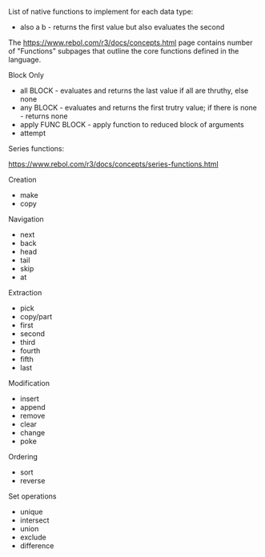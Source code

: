 List of native functions to implement for each data type:

- also a b - returns the first value but also evaluates the second



The https://www.rebol.com/r3/docs/concepts.html page contains number of "Functions" subpages 
that outline the core functions defined in the language.




Block Only
- all BLOCK - evaluates and returns the last value if all are thruthy, else none
- any BLOCK - evaluates and returns the first trutry value; if there is none - returns none
- apply FUNC BLOCK - apply function to reduced block of arguments
- attempt



Series functions:

https://www.rebol.com/r3/docs/concepts/series-functions.html


Creation
- make
- copy

Navigation
- next
- back
- head
- tail
- skip
- at

Extraction
- pick
- copy/part
- first
- second
- third
- fourth
- fifth
- last

Modification
- insert
- append
- remove
- clear
- change
- poke

Ordering
- sort
- reverse

Set operations
- unique
- intersect
- union
- exclude
- difference